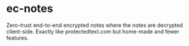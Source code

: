 # ec-notes

Zero-trust end-to-end encrypted notes where the notes are decrypted client-side. Exactly like protectedtext.com but home-made and fewer features.
